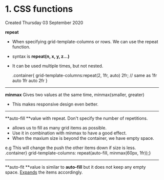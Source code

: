 # 1. CSS functions
Created Thursday 03 September 2020

**repeat**

* When specifying grid-template-columns or rows. We can use the repeat function.
* syntax is **repeat(n, x, y, z...)**
* It can be used multiple times, but not nested.

	.container{
	grid-template-columns:repeat(2, 1fr, auto) 2fr;
	// same as  1fr auto 1fr auto 2fr
	}


*****

**minmax**
Gives two values at the same time, minmax(smaller, greater)

* This makes responsive design even better.


*****

**auto-fill **value with repeat. Don't specify the number of repetitions.

* allows us to fill as many grid items as possible.
* Use it in combination with minmax to have a good effect.
* When the maxium size is beyond the container, we have empty space.

e.g This will change the push the other items down if size is less.
	.container}
		grid-template-columns: repeat(auto-fill, minmax(60px, 1fr));}


*****

**auto-fit **value is similar to **auto-fill** but it does not keep any empty space. [Expands](https://www.freecodecamp.org/learn/responsive-web-design/css-grid/create-flexible-layouts-using-auto-fit) the items accordingly.

